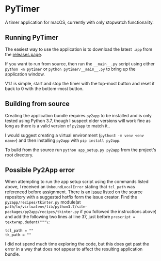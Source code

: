 # PyTimer

A timer application for macOS, currently with only stopwatch functionality.

## Running PyTimer

The easiest way to use the application is to download the latest `.app` from 
the [releases page](https://github.com/Cjreynol/PyTimer/releases).

If you want to run from source, then run the `__main__.py` script using 
either `python -m pytimer` or `python pytimer/__main__.py` to bring up the 
application window.

V1.1 is simple, start and stop the timer with the top-most button and reset it 
back to 0 with the bottom-most button.

## Building from source

Creating the application bundle requires `py2app` to be installed and is only 
tested using Python 3.7, though I suspect older versions will work fine as 
long as there is a valid version of `py2app` to match it..  

I would suggest creating a virtual environment (`python3 -m venv <env name>`) 
and then installing `py2app` with `pip install py2app`.  

To build from the source run `python app_setup.py py2app` from the project's 
root directory.

## Possible Py2App error

When attempting to run the app setup script using the commands listed above, 
I received an `UnboundLocalError` stating that `tcl_path` was referenced 
before assignment.  There is an 
[issue](https://bitbucket.org/ronaldoussoren/py2app/issues/247/error-in-tkinterpy) 
listed on the source repository with a suggested hotfix form the issue 
creator.  Find the `py2app/recipes/tkinter.py` module(at 
`path/to/virtualenv/lib/python3.7/site-packages/py2app/recipes/tkinter.py` 
if you followed the instructions above) and add the following two lines at 
line 37, just before `prescript = textwrap.dedent("""\`:

    tcl_path = ""
    tk_path = ""


I did not spend much time exploring the code, but this does get past the 
error in a way that does not appear to affect the resulting application 
bundle.
